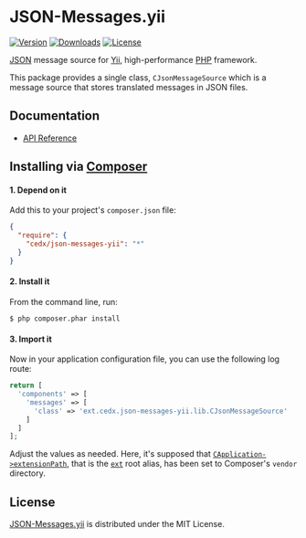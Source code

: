 # JSON-Messages.yii
[![Version](http://img.shields.io/packagist/v/cedx/json-messages-yii.svg?style=flat)](https://packagist.org/packages/cedx/json-messages-yii) [![Downloads](http://img.shields.io/packagist/dt/cedx/json-messages-yii.svg?style=flat)](https://packagist.org/packages/cedx/json-messages-yii) [![License](http://img.shields.io/packagist/l/cedx/json-messages-yii.svg?style=flat)](https://github.com/cedx/json-messages.yii/blob/master/LICENSE.txt)

[JSON](http://json.org) message source for [Yii](http://www.yiiframework.com), high-performance [PHP](https://php.net) framework.

This package provides a single class, `CJsonMessageSource` which is a message source that stores translated messages in JSON files.

## Documentation
- [API Reference](http://dev.belin.io/json-messages.yii/api)

## Installing via [Composer](https://getcomposer.org)

#### 1. Depend on it
Add this to your project's `composer.json` file:

```json
{
  "require": {
    "cedx/json-messages-yii": "*"
  }
}
```

#### 2. Install it
From the command line, run:

```shell
$ php composer.phar install
```

#### 3. Import it
Now in your application configuration file, you can use the following log route:

```php
return [
  'components' => [
    'messages' => [
      'class' => 'ext.cedx.json-messages-yii.lib.CJsonMessageSource'
    ]
  ]
];
```

Adjust the values as needed. Here, it's supposed that [`CApplication->extensionPath`](http://www.yiiframework.com/doc/api/1.1/CApplication#extensionPath-detail), that is the [`ext`](http://www.yiiframework.com/doc/guide/1.1/en/basics.namespace) root alias, has been set to Composer's `vendor` directory.

## License
[JSON-Messages.yii](https://packagist.org/packages/cedx/json-messages-yii) is distributed under the MIT License.
